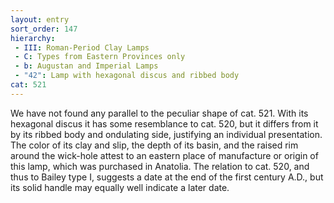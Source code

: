 ```yaml
---
layout: entry
sort_order: 147
hierarchy:
 - III: Roman-Period Clay Lamps
 - C: Types from Eastern Provinces only
 - b: Augustan and Imperial Lamps
 - "42": Lamp with hexagonal discus and ribbed body
cat: 521
---
```


We have not found any parallel to the peculiar shape of cat. 521. With its hexagonal discus it has some resemblance to cat. 520, but it differs from it by its ribbed body and ondulating side, justifying an individual presentation. The color of its clay and slip, the depth of its basin, and the raised rim around the wick-hole attest to an eastern place of manufacture or origin of this lamp, which was purchased in Anatolia. The relation to cat. 520, and thus to Bailey type I, suggests a date at the end of the first century A.D., but its solid handle may equally well indicate a later date.
